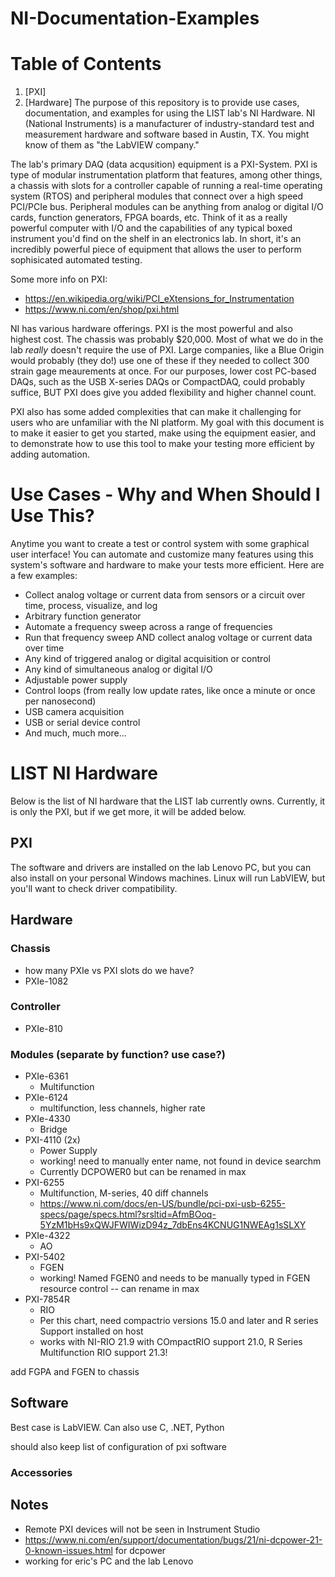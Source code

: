 # NI-Documentation-Examples
# Table of Contents
1. [PXI]
2. [Hardware]
The purpose of this repository is to provide use cases, documentation, and examples for using the LIST lab's NI Hardware. NI (National Instruments) is a manufacturer of industry-standard test and measurement hardware and software based in Austin, TX. You might know of them as "the LabVIEW company."

The lab's primary DAQ (data acqusition) equipment is a PXI-System. PXI is type of modular instrumentation platform that features, among other things, a chassis with slots for a controller capable of running a real-time operating system (RTOS) and peripheral modules that connect over a high speed PCI/PCIe bus. Peripheral modules can be anything from analog or digital I/O cards, function generators, FPGA boards, etc. Think of it as a really powerful computer with I/O and the capabilities of any typical boxed instrument you'd find on the shelf in an electronics lab. In short, it's an incredibly powerful piece of equipment that allows the user to perform sophisicated automated testing. 

Some more info on PXI:
 - https://en.wikipedia.org/wiki/PCI_eXtensions_for_Instrumentation
 - https://www.ni.com/en/shop/pxi.html

NI has various hardware offerings. PXI is the most powerful and also highest cost. The chassis was probably $20,000. Most of what we do in the lab *really* doesn't require the use of PXI. Large companies, like a Blue Origin would probably (they do!) use one of these if they needed to collect 300 strain gage meaurements at once. For our purposes, lower cost PC-based DAQs, such as the USB X-series DAQs or CompactDAQ, could probably suffice, BUT PXI does give you added flexibility and higher channel count. 

PXI also has some added complexities that can make it challenging for users who are unfamiliar with the NI platform. My goal with this document is to make it easier to get you started, make using the equipment easier, and to demonstrate how to use this tool to make your testing more efficient by adding automation. 

# Use Cases - Why and When Should I Use This?
Anytime you want to create a test or control system with some graphical user interface! You can automate and customize many features using this system's software and hardware to make your tests more efficient. Here are a few examples:

- Collect analog voltage or current data from sensors or a circuit over time, process, visualize, and log
- Arbitrary function generator
- Automate a frequency sweep across a range of frequencies
- Run that frequency sweep AND collect analog voltage or current data over time
- Any kind of triggered analog or digital acquisition or control 
- Any kind of simultaneous analog or digital I/O
- Adjustable power supply
- Control loops (from really low update rates, like once a minute or once per nanosecond)
- USB camera acquisition
- USB or serial device control
- And much, much more...

# LIST NI Hardware

Below is the list of NI hardware that the LIST lab currently owns. Currently, it is only the PXI, but if we get more, it will be added below.

## PXI

The software and drivers are installed on the lab Lenovo PC, but you can also install on your personal Windows machines. Linux will run LabVIEW, but you'll want to check driver compatibility.

## Hardware
### Chassis
- how many PXIe vs PXI slots do we have?
- PXIe-1082
### Controller
- PXIe-810
### Modules (separate by function? use case?)
- PXIe-6361
    - Multifunction
- PXIe-6124
    - multifunction, less channels, higher rate
- PXIe-4330
    - Bridge
- PXI-4110 (2x)
    - Power Supply
    - working! need to manually enter name, not found in device searchm
    - Currently DCPOWER0 but can be renamed in max
- PXI-6255
    - Multifunction, M-series, 40 diff channels
    - https://www.ni.com/docs/en-US/bundle/pci-pxi-usb-6255-specs/page/specs.html?srsltid=AfmBOoq-5YzM1bHs9xQWJFWIWizD94z_7dbEns4KCNUG1NWEAg1sSLXY
- PXIe-4322
    - AO
- PXI-5402
    - FGEN
    - working! Named FGEN0 and needs to be manually typed in FGEN resource control -- can rename in max
- PXI-7854R
    - RIO
    - Per this chart, need compactrio versions 15.0 and later and R series Support installed on host
    - works with NI-RIO 21.9 with COmpactRIO support 21.0, R Series Multifunction RIO support 21.3!


add FGPA and FGEN to chassis

## Software
Best case is LabVIEW. Can also use C, .NET, Python

should also keep list of configuration of pxi software

### Accessories

## Notes
- Remote PXI devices will not be seen in Instrument Studio
- https://www.ni.com/en/support/documentation/bugs/21/ni-dcpower-21-0-known-issues.html for dcpower 
- working for eric's PC and the lab Lenovo

